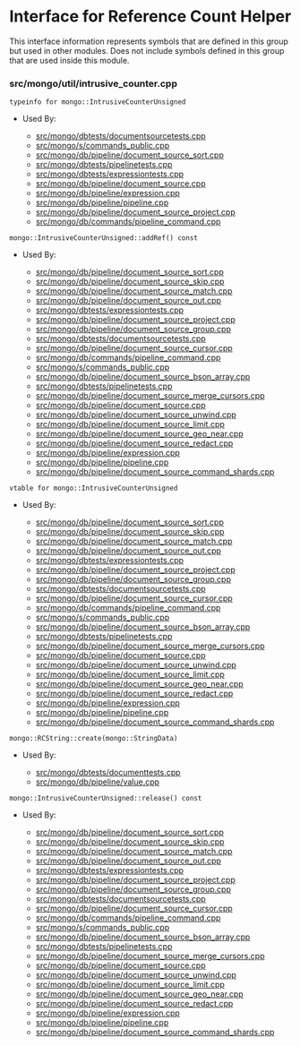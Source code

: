 
# Interface for Reference Count Helper
This interface information represents symbols that are defined in this group but used in other modules.  Does not include symbols defined in this group that are used inside this module.

### src/mongo/util/intrusive\_counter.cpp

<div></div>

    typeinfo for mongo::IntrusiveCounterUnsigned

- Used By:

    - [src/mongo/dbtests/documentsourcetests.cpp](../../../../tests/unit\_tests)
    - [src/mongo/s/commands\_public.cpp](../../../../sharding/mongos\_commands)
    - [src/mongo/db/pipeline/document\_source\_sort.cpp](../../../../queries/aggregation\_framework)
    - [src/mongo/dbtests/pipelinetests.cpp](../../../../tests/unit\_tests)
    - [src/mongo/dbtests/expressiontests.cpp](../../../../tests/unit\_tests)
    - [src/mongo/db/pipeline/document\_source.cpp](../../../../queries/aggregation\_framework)
    - [src/mongo/db/pipeline/expression.cpp](../../../../queries/aggregation\_framework)
    - [src/mongo/db/pipeline/pipeline.cpp](../../../../queries/aggregation\_framework)
    - [src/mongo/db/pipeline/document\_source\_project.cpp](../../../../queries/aggregation\_framework)
    - [src/mongo/db/commands/pipeline\_command.cpp](../../../../queries/aggregation\_framework)

<div></div>

    mongo::IntrusiveCounterUnsigned::addRef() const

- Used By:

    - [src/mongo/db/pipeline/document\_source\_sort.cpp](../../../../queries/aggregation\_framework)
    - [src/mongo/db/pipeline/document\_source\_skip.cpp](../../../../queries/aggregation\_framework)
    - [src/mongo/db/pipeline/document\_source\_match.cpp](../../../../queries/aggregation\_framework)
    - [src/mongo/db/pipeline/document\_source\_out.cpp](../../../../queries/aggregation\_framework)
    - [src/mongo/dbtests/expressiontests.cpp](../../../../tests/unit\_tests)
    - [src/mongo/db/pipeline/document\_source\_project.cpp](../../../../queries/aggregation\_framework)
    - [src/mongo/db/pipeline/document\_source\_group.cpp](../../../../queries/aggregation\_framework)
    - [src/mongo/dbtests/documentsourcetests.cpp](../../../../tests/unit\_tests)
    - [src/mongo/db/pipeline/document\_source\_cursor.cpp](../../../../queries/aggregation\_framework)
    - [src/mongo/db/commands/pipeline\_command.cpp](../../../../queries/aggregation\_framework)
    - [src/mongo/s/commands\_public.cpp](../../../../sharding/mongos\_commands)
    - [src/mongo/db/pipeline/document\_source\_bson\_array.cpp](../../../../queries/aggregation\_framework)
    - [src/mongo/dbtests/pipelinetests.cpp](../../../../tests/unit\_tests)
    - [src/mongo/db/pipeline/document\_source\_merge\_cursors.cpp](../../../../queries/aggregation\_framework)
    - [src/mongo/db/pipeline/document\_source.cpp](../../../../queries/aggregation\_framework)
    - [src/mongo/db/pipeline/document\_source\_unwind.cpp](../../../../queries/aggregation\_framework)
    - [src/mongo/db/pipeline/document\_source\_limit.cpp](../../../../queries/aggregation\_framework)
    - [src/mongo/db/pipeline/document\_source\_geo\_near.cpp](../../../../queries/aggregation\_framework)
    - [src/mongo/db/pipeline/document\_source\_redact.cpp](../../../../queries/aggregation\_framework)
    - [src/mongo/db/pipeline/expression.cpp](../../../../queries/aggregation\_framework)
    - [src/mongo/db/pipeline/pipeline.cpp](../../../../queries/aggregation\_framework)
    - [src/mongo/db/pipeline/document\_source\_command\_shards.cpp](../../../../queries/aggregation\_framework)

<div></div>

    vtable for mongo::IntrusiveCounterUnsigned

- Used By:

    - [src/mongo/db/pipeline/document\_source\_sort.cpp](../../../../queries/aggregation\_framework)
    - [src/mongo/db/pipeline/document\_source\_skip.cpp](../../../../queries/aggregation\_framework)
    - [src/mongo/db/pipeline/document\_source\_match.cpp](../../../../queries/aggregation\_framework)
    - [src/mongo/db/pipeline/document\_source\_out.cpp](../../../../queries/aggregation\_framework)
    - [src/mongo/dbtests/expressiontests.cpp](../../../../tests/unit\_tests)
    - [src/mongo/db/pipeline/document\_source\_project.cpp](../../../../queries/aggregation\_framework)
    - [src/mongo/db/pipeline/document\_source\_group.cpp](../../../../queries/aggregation\_framework)
    - [src/mongo/dbtests/documentsourcetests.cpp](../../../../tests/unit\_tests)
    - [src/mongo/db/pipeline/document\_source\_cursor.cpp](../../../../queries/aggregation\_framework)
    - [src/mongo/db/commands/pipeline\_command.cpp](../../../../queries/aggregation\_framework)
    - [src/mongo/s/commands\_public.cpp](../../../../sharding/mongos\_commands)
    - [src/mongo/db/pipeline/document\_source\_bson\_array.cpp](../../../../queries/aggregation\_framework)
    - [src/mongo/dbtests/pipelinetests.cpp](../../../../tests/unit\_tests)
    - [src/mongo/db/pipeline/document\_source\_merge\_cursors.cpp](../../../../queries/aggregation\_framework)
    - [src/mongo/db/pipeline/document\_source.cpp](../../../../queries/aggregation\_framework)
    - [src/mongo/db/pipeline/document\_source\_unwind.cpp](../../../../queries/aggregation\_framework)
    - [src/mongo/db/pipeline/document\_source\_limit.cpp](../../../../queries/aggregation\_framework)
    - [src/mongo/db/pipeline/document\_source\_geo\_near.cpp](../../../../queries/aggregation\_framework)
    - [src/mongo/db/pipeline/document\_source\_redact.cpp](../../../../queries/aggregation\_framework)
    - [src/mongo/db/pipeline/expression.cpp](../../../../queries/aggregation\_framework)
    - [src/mongo/db/pipeline/pipeline.cpp](../../../../queries/aggregation\_framework)
    - [src/mongo/db/pipeline/document\_source\_command\_shards.cpp](../../../../queries/aggregation\_framework)

<div></div>

    mongo::RCString::create(mongo::StringData)

- Used By:

    - [src/mongo/dbtests/documenttests.cpp](../../../../tests/unit\_tests)
    - [src/mongo/db/pipeline/value.cpp](../../../../queries/aggregation\_framework)

<div></div>

    mongo::IntrusiveCounterUnsigned::release() const

- Used By:

    - [src/mongo/db/pipeline/document\_source\_sort.cpp](../../../../queries/aggregation\_framework)
    - [src/mongo/db/pipeline/document\_source\_skip.cpp](../../../../queries/aggregation\_framework)
    - [src/mongo/db/pipeline/document\_source\_match.cpp](../../../../queries/aggregation\_framework)
    - [src/mongo/db/pipeline/document\_source\_out.cpp](../../../../queries/aggregation\_framework)
    - [src/mongo/dbtests/expressiontests.cpp](../../../../tests/unit\_tests)
    - [src/mongo/db/pipeline/document\_source\_project.cpp](../../../../queries/aggregation\_framework)
    - [src/mongo/db/pipeline/document\_source\_group.cpp](../../../../queries/aggregation\_framework)
    - [src/mongo/dbtests/documentsourcetests.cpp](../../../../tests/unit\_tests)
    - [src/mongo/db/pipeline/document\_source\_cursor.cpp](../../../../queries/aggregation\_framework)
    - [src/mongo/db/commands/pipeline\_command.cpp](../../../../queries/aggregation\_framework)
    - [src/mongo/s/commands\_public.cpp](../../../../sharding/mongos\_commands)
    - [src/mongo/db/pipeline/document\_source\_bson\_array.cpp](../../../../queries/aggregation\_framework)
    - [src/mongo/dbtests/pipelinetests.cpp](../../../../tests/unit\_tests)
    - [src/mongo/db/pipeline/document\_source\_merge\_cursors.cpp](../../../../queries/aggregation\_framework)
    - [src/mongo/db/pipeline/document\_source.cpp](../../../../queries/aggregation\_framework)
    - [src/mongo/db/pipeline/document\_source\_unwind.cpp](../../../../queries/aggregation\_framework)
    - [src/mongo/db/pipeline/document\_source\_limit.cpp](../../../../queries/aggregation\_framework)
    - [src/mongo/db/pipeline/document\_source\_geo\_near.cpp](../../../../queries/aggregation\_framework)
    - [src/mongo/db/pipeline/document\_source\_redact.cpp](../../../../queries/aggregation\_framework)
    - [src/mongo/db/pipeline/expression.cpp](../../../../queries/aggregation\_framework)
    - [src/mongo/db/pipeline/pipeline.cpp](../../../../queries/aggregation\_framework)
    - [src/mongo/db/pipeline/document\_source\_command\_shards.cpp](../../../../queries/aggregation\_framework)
